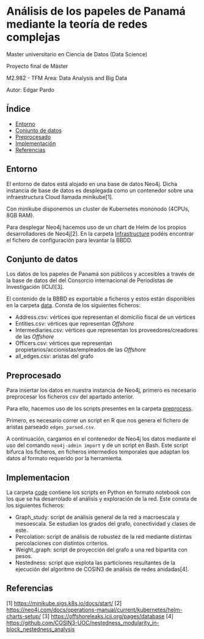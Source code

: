 

# Análisis de los papeles de Panamá mediante la teoría de redes complejas
Master universitario en Ciencia de Datos (Data Science)

Proyecto final de Máster

M2.982 - TFM Area: Data Analysis and Big Data

Autor: Edgar Pardo

## Índice
  * [Entorno](#entorno)
  * [Conjunto de datos](#conjunto-de-datos)
  * [Preprocesado](#preprocesado)
  * [Implementación](#implementacion)
  * [Referencias](#referencias)
## Entorno
El entorno de datos está alojado en una base de datos Neo4j. Dicha instancia de base de datos es desplegada como un contenedor sobre una infraestructura Cloud llamada minikube[1]. 

Con minikube disponemos un cluster de Kubernetes mononodo (4CPUs, 8GB RAM).

Para desplegar Neo4j hacemos uso de un chart de Helm de los propios desarrolladores de Neo4j[2]. En la carpeta [Infrastructure](./infrastructure/) podéis encontrar el fichero de configuración para levantar la BBDD.

## Conjunto de datos
Los datos de los papeles de Panamá son públicos y accesibles a través de la base de datos del del Consorcio internacional de Periodistas de Investigación (ICIJ)[3].

El contenido de la BBBD es exportable a ficheros y estos están disponibles en la carpeta [data](./data). Consta de los siguientes ficheros:

  - Address.csv: vértices que representan el domicilio fiscal de un vértices
  - Entities.csv: vértices que representan *Offshore*
  - Intermediaries.csv: vértices que representan los proveedores/creadores de las *Offshore*
  - Officers.csv: vértices que representan propietarios/accionistas/empleados de las *Offshore*
  - all_edges.csv: aristas del grafo
 

## Preprocesado

Para insertar los datos en nuestra instancia de Neo4j, primero es necesario preprocesar los ficheros csv del apartado anterior. 

Para ello, hacemos uso de los scripts presentes en la carpeta [preprocess](./preprocess).

Primero, es necesario correr un script en R que nos genera el fichero de aristas parseado `edges_parsed.csv`.

A continuación, cargamos en el contenedor de Neo4j los datos mediante el uso del comando `neo4j-admin import` y de un script en Bash. Este script bifurca los ficheros, en ficheros intermedios temporales que adaptan los datos al formato requerido por la herramienta.

## Implementacion

La carpeta [code](./code) contiene los scripts en Python en formato notebook con los que se ha desarrolado el análisis y exploración de la red. Este consta de los siguientes ficheros:

- Graph_study: script de análisis general de la red a macroescala y mesoescala. Se estudian los grados del grafo, conectividad y clases de este.
- Percolation: script de análisis de robustez de la red mediante distintas percolaciones con distintos criterios.
- Weight_graph: script de proyección del grafo a una red bipartita con pesos.
- Nestedness: script que explota las particiones resultantes de la ejecución del algoritmo de COSIN3 de análisis de redes anidadas[4].

## Referencias
[1] https://minikube.sigs.k8s.io/docs/start/
[2] https://neo4j.com/docs/operations-manual/current/kubernetes/helm-charts-setup/
[3] https://offshoreleaks.icij.org/pages/database
[4] https://github.com/COSIN3-UOC/nestedness_modularity_in-block_nestedness_analysis
